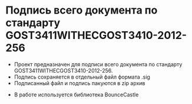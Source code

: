 # Подпись всего документа по стандарту GOST3411WITHECGOST3410-2012-256
- Проект предназначен для подписи всего документа по стандарту GOST3411WITHECGOST3410-2012-256.
- Подпись сохраняется в отдельный файл формата .sig
- Подписанный файл и подпись пакуются в zip архив
* В работе используется библиотека BounceCastle